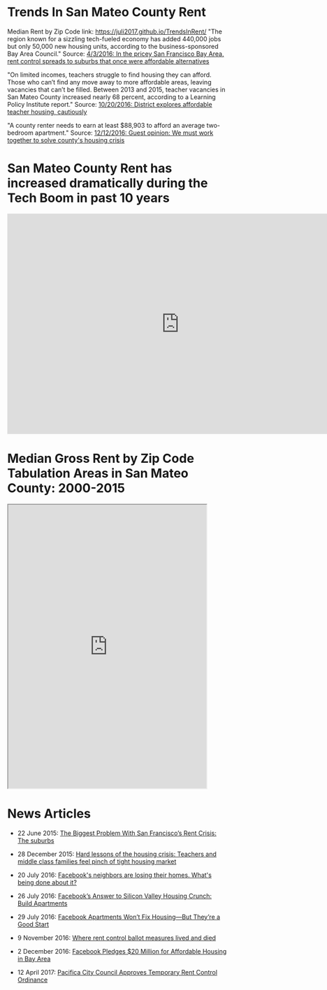 # Trends In San Mateo County Rent
Median Rent by Zip Code
link: https://juli2017.github.io/TrendsInRent/
"The region known for a sizzling tech-fueled economy has added 440,000 jobs but only 50,000 new housing units, according to the business-sponsored Bay Area Council." Source: <a href="https://www.usnews.com/news/business/articles/2016-04-03/rent-control-spreads-from-pricey-san-francisco-to-suburbs">4/3/2016: In the pricey San Francisco Bay Area, rent control spreads to suburbs that once were affordable alternatives</a>


"On limited incomes, teachers struggle to find housing they can afford. Those who can’t find any move away to more affordable areas, leaving vacancies that can’t be filled. Between 2013 and 2015, teacher vacancies in San Mateo County increased nearly 68 percent, according to a Learning Policy Institute report." Source: <a href="http://www.hmbreview.com/news/district-explores-affordable-teacher-housing-cautiously/article_e6bd6156-961b-11e6-8b6b-b3ba3f8ecb4a.html">10/20/2016: District explores affordable teacher housing, cautiously</a>

"A county renter needs to earn at least $88,903 to afford an average two-bedroom apartment." Source: <a href="https://www.almanacnews.com/news/2016/12/12/guest-opinion-we-must-work-together-to-solve-countys-housing-crisis">12/12/2016: Guest opinion: We must work together to solve county's housing crisis</a> 

# San Mateo County Rent has increased dramatically during the Tech Boom in past 10 years

<iframe width="786" height="505" seamless frameborder="0" scrolling="no" src="https://docs.google.com/spreadsheets/d/1521cVIusJnIETd_9by3AKzAhs2Q4DeFxgY4_BlZOFQE/pubchart?oid=2073830845&amp;format=interactive"></iframe>



# Median Gross Rent by Zip Code Tabulation Areas in San Mateo County: 2000-2015  

<iframe src="https://juli2017.github.io/SMCMedianRent/" width="90%" height="650"></iframe> 



# News Articles
* 22 June 2015: <a href="http://www.slate.com/articles/business/metropolis/2015/06/san_francisco_rent_crisis_the_solution_isn_t_in_the_city_it_s_in_the_suburbs.html">The Biggest Problem With San Francisco’s Rent Crisis: The suburbs</a>
* 28 December 2015: <a href="http://www.smdailyjournal.com/articles/lnews/2015-12-28/hard-lessons-of-the-housing-crisis-teachers-and-middle-class-families-feel-pinch-of-tight-housing-market/1776425155820.html">Hard lessons of the housing crisis: Teachers and middle class families feel pinch of tight housing market</a>

* 20 July 2016: <a href="https://www.theguardian.com/technology/2016/jul/20/facebook-headquarters-expansion-menlo-park-california-housing">Facebook's neighbors are losing their homes. What's being done about it?</a>
* 26 July 2016: <a href="https://www.wsj.com/articles/facebooks-answer-to-silicon-valley-housing-crunch-build-apartments-1469534402">Facebook’s Answer to Silicon Valley Housing Crunch: Build Apartments</a>  
* 29 July 2016: <a href="https://www.wired.com/2016/07/facebook-apartments-wont-fix-housing-theyre-good-start/">Facebook Apartments Won’t Fix Housing—But They’re a Good Start</a>  
* 9 November 2016: <a href="http://www.bizjournals.com/sanfrancisco/news/2016/11/09/bay-area-rent-control-measure-roundup-opponents.html">Where rent control ballot measures lived and died</a>  

* 2 December 2016: <a href="https://www.philanthropy.com/article/Facebook-Pledges-20-Million/238568?cid=cpfd_home">Facebook Pledges $20 Million for Affordable Housing in Bay Area</a>
* 12 April 2017: <a href="https://ww2.kqed.org/news/2017/04/12/pacifica-city-council-approves-temporary-rent-control-ordinance/">Pacifica City Council Approves Temporary Rent Control Ordinance</a>  

